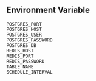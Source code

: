 ## Environment Variable
```
POSTGRES_PORT
POSTGRES_HOST
POSTGRES_USER
POSTGRES_PASSWORD
POSTGRES_DB
REDIS_HOST
REDIS_PORT
REDIS_PASSWORD
TABLE_NAME
SCHEDULE_INTERVAL

``` 